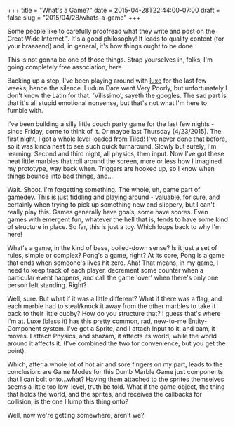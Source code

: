 +++
title = "What's a Game?"
date = 2015-04-28T22:44:00-07:00
draft = false
slug = "2015/04/28/whats-a-game"
+++

Some people like to carefully proofread what they write and post on the Great Wide Internet™.  It's a good philosophy!  It leads to quality content (for your braaaand) and, in general, it's how things ought to be done.

This is not gonna be one of those things.  Strap yourselves in, folks, I'm going completely free association, here.

Backing up a step, I've been playing around with [luxe](http://www.luxeengine.com) for the last few weeks, hence the silence.  Ludum Dare went Very Poorly, but unfortunately I don't know the Latin for that.  'Vilissimo', sayeth the googles.  The sad part is that it's all stupid emotional nonsense, but that's not what I'm here to fumble with.

I've been building a silly little couch party game for the last few nights - since Friday, come to think of it.  Or maybe last Thursday (4/23/2015).  The first night, I got a whole level loaded from [Tiled](http://www.mapeditor.org)!  I've never done that before, so it was kinda neat to see such quick turnaround.  Slowly but surely, I'm learning.  Second and third night, all physics, then input.  Now I've got these neat little marbles that roll around the screen, more or less how I imagined my prototype, way back when.  Triggers are hooked up, so I know when things bounce into bad things, and...

Wait.  Shoot.  I'm forgetting something.  The whole, uh, game part of gamedev.  This is just fiddling and playing around - valuable, for sure, and certainly when trying to pick up something new and slippery, but I can't really play this.  Games generally have goals, some have scores.  Even games with emergent fun, whatever the hell that is, tends to have some kind of structure in place.  So far, this is just a toy.  Which loops back to why I'm here!

What's a game, in the kind of base, boiled-down sense?  Is it just a set of rules, simple or complex?  Pong's a game, right?  At its core, Pong is a game that ends when someone's lives hit zero.  Aha!  That means, in my game, I need to keep track of each player, decrement some counter when a particular event happens, and call the game 'over' when there's only one person left standing.  Right?

Well, sure.  But what if it was a little different?  What if there was a flag, and each marble had to steal/knock it away from the other marbles to take it back to their little cubby?  How do you structure that?  I guess that's where I'm at.  Luxe (bless it) has this pretty common, rad, new-to-me Entity-Component system.  I've got a Sprite, and I attach Input to it, and bam, it moves.  I attach Physics, and shazam, it affects its world, while the world around it affects it.  (I've combined the two for convenience, but you get the point).

Which, after a whole lot of hot air and sore fingers on my part, leads to the conclusion: are Game Modes for this Dumb Marble Game just components that I can bolt onto...what?  Having them attached to the sprites themselves seems a little too low-level, truth be told.  What if the game object, the thing that holds the world, and the sprites, and receives the callbacks for collision, is the one I lump this thing onto?

Well, now we're getting somewhere, aren't we?
